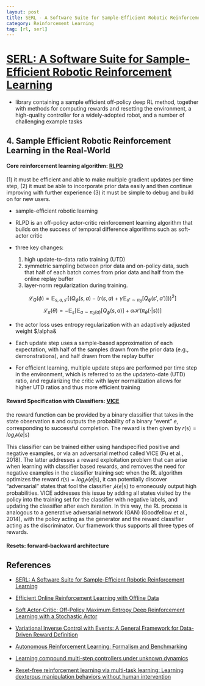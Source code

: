 ```yaml
---
layout: post
title: SERL - A Software Suite for Sample-Efficient Robotic Reinforcement Learning
category: Reinforcement Learning
tag: [rl, serl]
---
```


# [SERL: A Software Suite for Sample-Efficient Robotic Reinforcement Learning](https://arxiv.org/pdf/2401.16013)



* library containing a sample efficient off-policy deep RL method, together with methods for computing rewards and resetting the environment, a high-quality controller for a widely-adopted robot, and a number of challenging example tasks

## 4. Sample Efficient Robotic Reinforcement Learning in the Real-World

#### Core reinforcement learning algorithm: [RLPD](https://arxiv.org/pdf/2302.02948)

(1) it must be efficient and able to make multiple gradient updates per time step, 
(2) it must be able to incorporate prior data easily and then continue improving with further experience
(3) it must be simple to debug and build on for new users. 

* sample-efficient robotic learning
* RLPD is an off-policy actor-critic reinforcement learning algorithm that builds on the success of temporal difference algorithms such as soft-actor critic 

* three key changes: 
    1. high update-to-data ratio training (UTD)
    2. symmetric sampling between prior data and on-policy data, such that half of each batch comes from prior data and half from the online replay buffer
    3. layer-norm regularization during training. 
    

$$
\mathcal{L}_Q(\phi) = \mathbb{E}_{s, a, s'} \left[ \left( Q_\phi(s, a) - \left( r(s, a) + \gamma \mathbb{E}_{a' \sim \pi_\theta} \left[ Q_\phi(s', a') \right] \right) \right)^2 \right] 
$$
$$
\mathcal{L}_\pi(\theta) = -\mathbb{E}_s \left[ \mathbb{E}_{a \sim \pi_\theta(a)} [Q_\phi(s, a)] + \alpha\mathcal{H}(\pi_\theta(\cdot|s)) \right]
$$


* the actor loss uses entropy regularization with an adaptively adjusted weight $/alpha&

* Each update step uses a sample-based approximation of each expectation, with half of the samples drawn from the prior data (e.g., demonstrations), and half drawn from the replay buffer

* For efficient learning, multiple update steps are performed per time step in the environment, which is referred to as the updateto-date (UTD) ratio, and regularizing the critic with layer normalization allows for higher UTD ratios and thus more efficient training


#### Reward Specification with Classifiers: [VICE](https://arxiv.org/pdf/1805.11686)

the reward function can be provided by a binary classifier that takes in the state observation 𝐬
and outputs the probability of a binary “event” 𝑒, corresponding to successful completion. The reward is then given by $r(\mathbb{s}) = log\mathcal{p}(e|\mathbb{s})$


This classifier can be trained either using handspecified positive and negative examples, or via an adversarial method called VICE (Fu et al., 2018). The latter addresses a reward exploitation problem that can arise when learning with classifier based rewards, and removes the need for negative examples in the classifier training set: when the RL algorithm optimizes the reward $r(\mathbb{s}) = log\mathcal{p}(e|\mathbb{s})$, it can potentially discover
“adversarial” states that fool the classifier $\mathcal{p}(e|\mathbb{s})$ to erroneously output high probabilities. VICE addresses this issue by adding all states visited by the policy into the
training set for the classifier with negative labels, and
updating the classifier after each iteration. In this way,
the RL process is analogous to a generative adversarial network (GAN) (Goodfellow et al., 2014), with the
policy acting as the generator and the reward classifier acting as the discriminator. Our framework thus
supports all three types of rewards.

#### Resets: forward-backward architecture


## References

- [SERL: A Software Suite for Sample-Efficient Robotic Reinforcement Learning](https://arxiv.org/pdf/2401.16013)

- [Efficient Online Reinforcement Learning with Offline Data](https://arxiv.org/pdf/2302.02948)

- [Soft Actor-Critic: Off-Policy Maximum Entropy Deep Reinforcement Learning with a Stochastic Actor](https://arxiv.org/abs/1801.01290)

- [Variational Inverse Control with Events: A General Framework for Data-Driven Reward Definition](https://arxiv.org/pdf/1805.11686)


- [Autonomous Reinforcement Learning: Formalism and Benchmarking](https://arxiv.org/abs/2112.09605)

- [Learning compound multi-step controllers under unknown dynamics](https://rll.berkeley.edu/reset_controller/reset_controller.pdf)

- [Reset-free reinforcement learning via multi-task learning: Learning dexterous manipulation behaviors without human intervention](https://arxiv.org/abs/2104.11203)